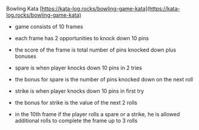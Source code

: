 ﻿Bowling Kata
[https://kata-log.rocks/bowling-game-kata](https://kata-log.rocks/bowling-game-kata)

- game consists of 10 frames

- each frame has 2 opportunities to knock down 10 pins

- the score of the frame is total number of pins knocked down plus bonuses

- spare is when player knocks down 10 pins in 2 tries

- the bonus for spare is the number of pins knocked down on the next roll

- strike is when player knocks down 10 pins in first try

- the bonus for strike is the value of the next 2 rolls

- in the 10th frame if the player rolls a spare or a strike, he is allowed additional rolls to complete the frame up to 3 rolls
